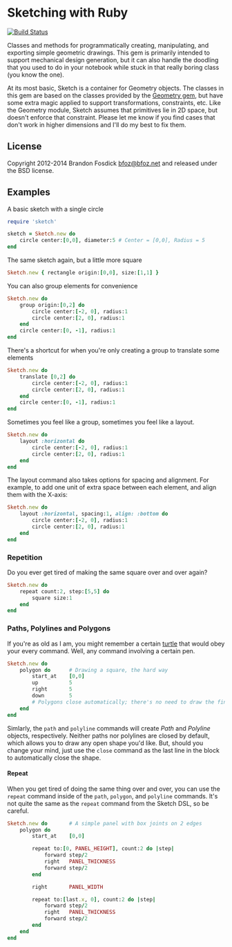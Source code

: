 Sketching with Ruby
===================

[![Build Status](https://travis-ci.org/bfoz/sketch.png)](https://travis-ci.org/bfoz/sketch)

Classes and methods for programmatically creating, manipulating, and exporting 
simple geometric drawings. This gem is primarily intended to support mechanical
design generation, but it can also handle the doodling that you used to do in 
your notebook while stuck in that really boring class (you know the one).

At its most basic, Sketch is a container for Geometry objects. The classes in 
this gem are based on the classes provided by the [Geometry gem](https://github.com/bfoz/geometry), but have some
extra magic applied to support transformations, constraints, etc. Like the 
Geometry module, Sketch assumes that primitives lie in 2D space, but doesn't 
enforce that constraint. Please let me know if you find cases that don't work in
higher dimensions and I'll do my best to fix them.

License
-------

Copyright 2012-2014 Brandon Fosdick <bfoz@bfoz.net> and released under the BSD license.

Examples
--------

A basic sketch with a single circle

```ruby
require 'sketch'

sketch = Sketch.new do
    circle center:[0,0], diameter:5	# Center = [0,0], Radius = 5
end
```

The same sketch again, but a little more square

```ruby
Sketch.new { rectangle origin:[0,0], size:[1,1] }
```

You can also group elements for convenience

```ruby
Sketch.new do
    group origin:[0,2] do
        circle center:[-2, 0], radius:1
        circle center:[2, 0], radius:1
    end
    circle center:[0, -1], radius:1
end
```

There's a shortcut for when you're only creating a group to translate some elements

```ruby
Sketch.new do
    translate [0,2] do
        circle center:[-2, 0], radius:1
        circle center:[2, 0], radius:1
    end
    circle center:[0, -1], radius:1
end
```

Sometimes you feel like a group, sometimes you feel like a layout.

```ruby
Sketch.new do
    layout :horizontal do
        circle center:[-2, 0], radius:1
        circle center:[2, 0], radius:1
    end
end
```

The layout command also takes options for spacing and alignment. For example, to add one unit of extra space between each element, and align them with the X-axis:

```ruby
Sketch.new do
    layout :horizontal, spacing:1, align: :bottom do
        circle center:[-2, 0], radius:1
        circle center:[2, 0], radius:1
    end
end
```

### Repetition
Do you ever get tired of making the same square over and over again?

```ruby
Sketch.new do
    repeat count:2, step:[5,5] do
        square size:1
    end
end
```

### Paths, Polylines and Polygons
If you're as old as I am, you might remember a certain [turtle](http://en.wikipedia.org/wiki/Turtle_graphics)
that would obey your every command. Well, any command involving a certain pen.

```ruby
Sketch.new do
    polygon do      # Drawing a square, the hard way
        start_at    [0,0]
        up          5
        right       5
        down        5
        # Polygons close automatically; there's no need to draw the final line
    end
end
```

Simlarly, the `path` and `polyline` commands will create _Path_ and _Polyline_
objects, respectively. Neither paths nor polylines are closed by default, which
allows you to draw any open shape you'd like. But, should you change your mind,
just use the `close` command as the last line in the block to automatically
close the shape.

#### Repeat
When you get tired of doing the same thing over and over, you can use the
`repeat` command inside of the `path`, `polygon`, and `polyline` commands.
It's not quite the same as the `repeat` command from the Sketch DSL, so be careful.

```ruby
Sketch.new do	    # A simple panel with box joints on 2 edges
    polygon do
        start_at    [0,0]

        repeat to:[0, PANEL_HEIGHT], count:2 do |step|
            forward step/2
            right   PANEL_THICKNESS
            forward step/2
        end

        right       PANEL_WIDTH

        repeat to:[last.x, 0], count:2 do |step|
            forward step/2
            right   PANEL_THICKNESS
            forward step/2
        end
    end
end
```